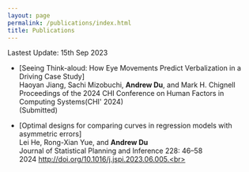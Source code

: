 ```yaml
---
layout: page
permalink: /publications/index.html
title: Publications
---
```


Lastest Update: 15th Sep 2023&nbsp;


- [Seeing Think-aloud: How Eye Movements Predict Verbalization in a Driving Case Study]<br>Haoyan Jiang, Sachi Mizobuchi, **Andrew Du**, and Mark H. Chignell<br>Proceedings of the 2024 CHI Conference on Human Factors in Computing Systems(CHI' 2024)<br>(Submitted)

- [Optimal designs for comparing curves in regression models with asymmetric errors]<br>Lei He, Rong-Xian Yue, and **Andrew Du**<br>Journal of Statistical Planning and Inference 228: 46–58<br>2024 http://doi.org/10.1016/j.jspi.2023.06.005.<br>




  <br>


